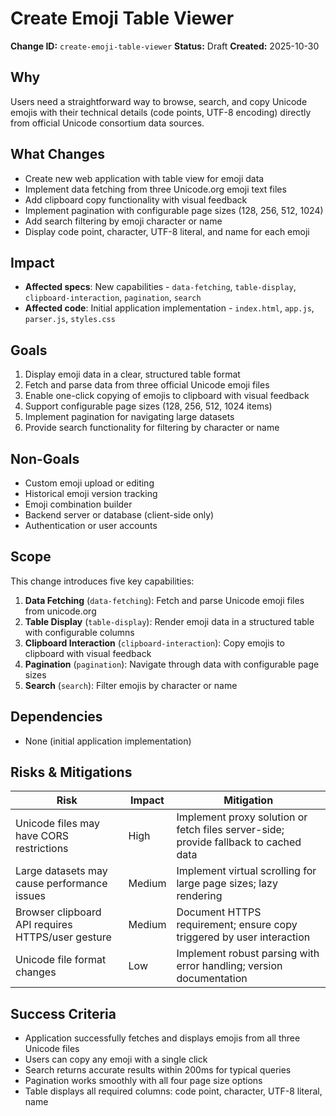 # Create Emoji Table Viewer

**Change ID:** `create-emoji-table-viewer`
**Status:** Draft
**Created:** 2025-10-30

## Why

Users need a straightforward way to browse, search, and copy Unicode emojis with their technical details (code points, UTF-8 encoding) directly from official Unicode consortium data sources.

## What Changes

- Create new web application with table view for emoji data
- Implement data fetching from three Unicode.org emoji text files
- Add clipboard copy functionality with visual feedback
- Implement pagination with configurable page sizes (128, 256, 512, 1024)
- Add search filtering by emoji character or name
- Display code point, character, UTF-8 literal, and name for each emoji

## Impact

- **Affected specs**: New capabilities - `data-fetching`, `table-display`, `clipboard-interaction`, `pagination`, `search`
- **Affected code**: Initial application implementation - `index.html`, `app.js`, `parser.js`, `styles.css`

## Goals

1. Display emoji data in a clear, structured table format
2. Fetch and parse data from three official Unicode emoji files
3. Enable one-click copying of emojis to clipboard with visual feedback
4. Support configurable page sizes (128, 256, 512, 1024 items)
5. Implement pagination for navigating large datasets
6. Provide search functionality for filtering by character or name

## Non-Goals

- Custom emoji upload or editing
- Historical emoji version tracking
- Emoji combination builder
- Backend server or database (client-side only)
- Authentication or user accounts

## Scope

This change introduces five key capabilities:

1. **Data Fetching** (`data-fetching`): Fetch and parse Unicode emoji files from unicode.org
2. **Table Display** (`table-display`): Render emoji data in a structured table with configurable columns
3. **Clipboard Interaction** (`clipboard-interaction`): Copy emojis to clipboard with visual feedback
4. **Pagination** (`pagination`): Navigate through data with configurable page sizes
5. **Search** (`search`): Filter emojis by character or name

## Dependencies

- None (initial application implementation)

## Risks & Mitigations

| Risk | Impact | Mitigation |
|------|--------|-----------|
| Unicode files may have CORS restrictions | High | Implement proxy solution or fetch files server-side; provide fallback to cached data |
| Large datasets may cause performance issues | Medium | Implement virtual scrolling for large page sizes; lazy rendering |
| Browser clipboard API requires HTTPS/user gesture | Medium | Document HTTPS requirement; ensure copy triggered by user interaction |
| Unicode file format changes | Low | Implement robust parsing with error handling; version documentation |

## Success Criteria

- Application successfully fetches and displays emojis from all three Unicode files
- Users can copy any emoji with a single click
- Search returns accurate results within 200ms for typical queries
- Pagination works smoothly with all four page size options
- Table displays all required columns: code point, character, UTF-8 literal, name
